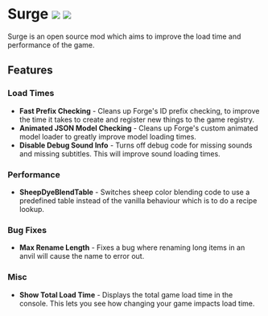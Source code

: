 # Surge [![](http://cf.way2muchnoise.eu/250290.svg)](https://minecraft.curseforge.com/projects/250290) [![](http://cf.way2muchnoise.eu/versions/250290.svg)](https://minecraft.curseforge.com/projects/250290)
Surge is an open source mod which aims to improve the load time and performance of the game. 

## Features

### Load Times
- **Fast Prefix Checking** - Cleans up Forge's ID prefix checking, to improve the time it takes to create and register new things to the game registry. 
- **Animated JSON Model Checking** - Cleans up Forge's custom animated model loader to greatly improve model loading times.
- **Disable Debug Sound Info** - Turns off debug code for missing sounds and missing subtitles. This will improve sound loading times.

### Performance
- **SheepDyeBlendTable** - Switches sheep color blending code to use a predefined table instead of the vanilla behaviour which is to do a recipe lookup.

### Bug Fixes
- **Max Rename Length** - Fixes a bug where renaming long items in an anvil will cause the name to error out.

### Misc
- **Show Total Load Time** - Displays the total game load time in the console. This lets you see how changing your game impacts load time.